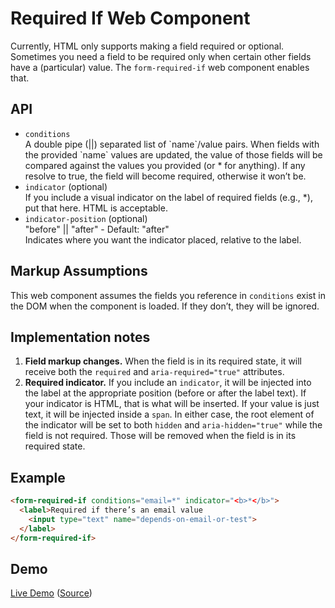 # Required If Web Component

Currently, HTML only supports making a field required or optional. Sometimes you need a field to be required only when certain other fields have a (particular) value. The `form-required-if` web component enables that.

## API

<ul>
  <li><code>conditions</code><br> A double pipe (||) separated list of `name`/value pairs. When fields with the provided `name` values are updated, the value of those fields will be compared against the values you provided (or * for anything). If any resolve to true, the field will become required, otherwise it won’t be.</li>
  <li><code>indicator</code> (optional)<br> If you include a visual indicator on the label of required fields (e.g., *), put that here. HTML is acceptable.</li>
  <li><code>indicator-position</code> (optional)<br> "before" || "after" - Default: "after"<br> Indicates where you want the indicator placed, relative to the label.</li>
</ul>

## Markup Assumptions

This web component assumes the fields you reference in `conditions` exist in the DOM when the component is loaded. If they don’t, they will be ignored.

## Implementation notes

1. **Field markup changes.** When the field is in its required state, it will receive both the `required` and `aria-required="true"` attributes.
1. **Required indicator.** If you include an `indicator`, it will be injected into the label at the appropriate position (before or after the label text). If your indicator is HTML, that is what will be inserted. If your value is just text, it will be injected inside a `span`. In either case, the root element of the indicator will be set to both `hidden` and `aria-hidden="true"` while the field is not required. Those will be removed when the field is in its required state.

## Example

```html
<form-required-if conditions="email=*" indicator="<b>*</b>">
  <label>Required if there’s an email value
    <input type="text" name="depends-on-email-or-test">
  </label>
</form-required-if>
```

## Demo

[Live Demo](https://aarongustafson.github.io/form-required-if/demo.html) ([Source](./demo.html))
